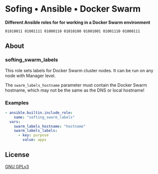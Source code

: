 # Sofing • Ansible • Docker Swarm

**Different Ansible roles for for working in a Docker Swarm environment**

```
01010011 01001111 01000110 01010100 01001001 01001110 01000111 
```

## About

### softing_swarm_labels

This role sets labels for Docker Swarm cluster nodes. It can be run on any node with Manager level. 

The `swarm_labels_hostname` parameter must contain the Docker Swarm hostname, which may not be the same as the DNS or 
local hostname! 

### Examples

```yaml
- ansible.builtin.include_role:
    name: "softing_swarm_labels"
  vars:
    swarm_labels_hostname: "hostname"
    swarm_labels_labels:
      - key: purpose
        value: apps
```

## License

[GNU GPLv3](../../LICENSE)
